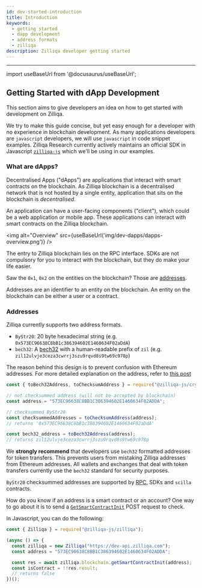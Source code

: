 ```yaml
---
id: dev-started-introduction
title: Introduction
keywords:
  - getting started
  - dapp development
  - address formats
  - zilliqa
description: Zilliqa developer getting started
---
```


---

import useBaseUrl from '@docusaurus/useBaseUrl';

## Getting Started with dApp Development

This section aims to give developers an idea on how to get started with development on Zilliqa.

We try to make this guide concise, but yet easy enough for a developer with no experience in blockchain development. As many applications developers are `javascript` developers, we will use `javascript` in code snippet examples. Zilliqa Research currently actively maintains an official SDK in Javascript [`zilliqa-js`](https://github.com/Zilliqa/zilliqa-js) which we'll be using in our examples.

### What are dApps?

Decentralised Apps ("dApps") are applications that interact with smart contracts on the blockchain. As Zilliqa blockchain is a decentralised network that is not hosted by a single entity, application that sits on the blockchain is _decentralised_.

An application can have a user-facing components ("client"), which could be a web application or mobile app. These applications can interact with smart contracts on the Zilliqa blockchain.

<img alt="Overview" src={useBaseUrl('img/dev-dapps/dapps-overview.png')} />

The entry to Zilliqa blockchain lies on the RPC interface. SDKs are not compulsory for you to interact with the blockchain, but they do make your life easier.

Saw the `0x1`, `0x2` on the entities on the blockchain? Those are [addresses](#addresses).

Addresses are an identifier to an entity on the blockchain. An entity on the blockchain can be either a user or a contract.

### Addresses

Zilliqa currently supports two address formats.

- `ByStr20`: 20 byte hexadecimal string (e.g. `0x573EC96638C8bB1c386394602E1460634F02aDdA`)
- `bech32`: A [bech32](https://github.com/Zilliqa/ZIP/blob/master/zips/zip-1.md) with a human-readable prefix of `zil` (e.g. `zil12ulvje3ceza3cwrrj3szu9rqvd8s9tw69c978p`)

The reason behind this design is to prevent confusion with Ethereum addresses. For more detailed explanation on the address, refer to [this post](https://blog.zilliqa.com/zilliqa-migrates-to-new-address-format-bf1fa6d7e41d)

```javascript
const { toBech32Address, toChecksumAddress } = require("@zilliqa-js/crypto");

// not checksummed address (will not be accepted by blockchain)
const address = "573EC96638C8BB1C386394602E1460634F02ADDA";

// checksummed ByStr20
const checksummedAddresses = toChecksumAddress(address);
// returns '0x573EC96638C8bB1c386394602E1460634F02aDdA'

const bech32_address = toBech32Address(address);
// returns zil12ulvje3ceza3cwrrj3szu9rqvd8s9tw69c978p
```

We **strongly recommend** that developers use `bech32` formatted addresses for token transfers. This prevents users from mistaking Zilliqa addresses from Ethereum addresses. All wallets and exchanges that deal with token transfers currently use the `bech32` standard for security purposes.

`ByStr20` checksummed addresses are supported by [RPC](https://apidocs.zilliqa.com), SDKs and `scilla` contracts.

How do you know if an address is a smart contract or an account? One way to go about it is to send a [`GetSmartContractInit`](https://apidocs.zilliqa.com/#getsmartcontractcode) POST request to check.

In Javascript, you can do the following:

```javascript
const { Zilliqa } = require("@zilliqa-js/zilliqa");

(async () => {
  const zilliqa = new Zilliqa("https://dev-api.zilliqa.com");
  const address = "573EC96638C8BB1C386394602E1460634F02ADDA";

  const res = await zilliqa.blockchain.getSmartContractInit(address);
  const isContract = !!res.result;
  // returns false
})();
```
